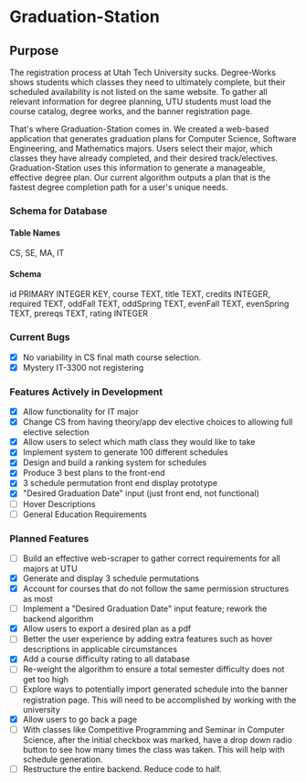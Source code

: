 # Graduation-Station

## Purpose

The registration process at Utah Tech University sucks. Degree-Works shows students which classes they need to ultimately complete, but their scheduled availability is not listed on the same website. To gather all relevant information for degree planning, UTU students must load the course catalog, degree works, and the banner registration page.

That's where Graduation-Station comes in. We created a web-based application that generates graduation plans for Computer Science, Software Engineering, and Mathematics majors. Users select their major, which classes they have already completed, and their desired track/electives. Graduation-Station uses this information to generate a manageable, effective degree plan. Our current algorithm outputs a plan that is the fastest degree completion path for a user's unique needs.

### Schema for Database

#### Table Names

CS, SE, MA, IT

#### Schema

id PRIMARY INTEGER KEY,
course TEXT,
title TEXT,
credits INTEGER,
required TEXT,
oddFall TEXT,
oddSpring TEXT,
evenFall TEXT,
evenSpring TEXT,
prereqs TEXT,
rating INTEGER

### Current Bugs

- [x] No variability in CS final math course selection.
- [x] Mystery IT-3300 not registering

### Features Actively in Development

- [x] Allow functionality for IT major
- [x] Change CS from having theory/app dev elective choices to allowing full elective selection
- [x] Allow users to select which math class they would like to take
- [x] Implement system to generate 100 different schedules
- [x] Design and build a ranking system for schedules
- [x] Produce 3 best plans to the front-end
- [x] 3 schedule permutation front end display prototype
- [x] "Desired Graduation Date" input (just front end, not functional)
- [ ] Hover Descriptions
- [ ] General Education Requirements

### Planned Features

- [ ] Build an effective web-scraper to gather correct requirements for all majors at UTU
- [x] Generate and display 3 schedule permutations
- [x] Account for courses that do not follow the same permission structures as most
- [ ] Implement a "Desired Graduation Date" input feature; rework the backend algorithm
- [x] Allow users to export a desired plan as a pdf
- [ ] Better the user experience by adding extra features such as hover descriptions in applicable circumstances
- [x] Add a course difficulty rating to all database
- [ ] Re-weight the algorithm to ensure a total semester difficulty does not get too high
- [ ] Explore ways to potentially import generated schedule into the banner registration page. This will need to be accomplished by working with the university
- [x] Allow users to go back a page
- [ ] With classes like Competitive Programming and Seminar in Computer Science, after the initial checkbox was marked, have a drop down radio button to see how many times the class was taken. This will help with schedule generation.
- [ ] Restructure the entire backend. Reduce code to half.
